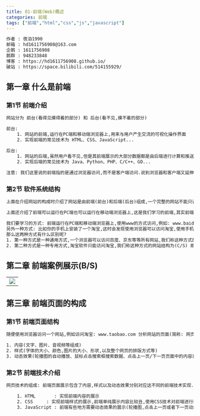 ```yaml
---
title: 01-前端(Web)概述
categories: 前端
tags: ["前端","html","css","js","javascript"]
---
```


```xml
作者 : 夜泊1990
邮箱 : hd1611756908@163.com
企鹅 : 1611756908
鹅群 : 948233848
博客 : https://hd1611756908.github.io/
破站 : https://space.bilibili.com/514155929/
```

## 第一章 什么是前端

### 第1节 前端介绍
```xml
网站分为 前台(看得见摸得着的部分) 和 后台(看不见,摸不着的部分)

前台:
	1. 网站的前端,运行在PC端和移动端浏览器上,用来与用户产生交流的可视化操作界面
	2. 实现前端的常见技术为 HTML、CSS、JavaScript...

后台: 
	1. 网站的后端,虽然用户看不见,但是其前端展示的大部分数据都是由后端进行计算和推送
	2. 实现后端的常见技术为 Java、Python、PHP、C/C++、GO...
	
注意: 我们这里说的前端指的是通过浏览器访问,而不是客户端访问.说到浏览器和客户端又延伸出来一个新知识点叫做[软件系统结构].看下面详细介绍↓↓↓↓↓
```

<!-- more -->

### 第2节 软件系统结构

```xml
上面在介绍网站的构成时介绍了网站是由前端(前台)和后端(后台)组成,一个完整的网站不能只说前端,也不能只说后端,他们是一个整体,构成了一个完整的网站.

上面还介绍了前端可以运行在PC端也可以运行在移动端浏览器上,这是我们学习的前端,其实前端还有另外一种运行方式.

我们要学习的方式: 前端运行在PC端和移动端浏览器上,使用www的方式访问,例如: www.baidu.com、www.jd.com ...
另外一种方式: 比如你的手机上安装了一个淘宝,这时会发现使用浏览器可以访问淘宝,使用手机淘宝也可以访问淘宝,这两种访问方式完全不同.
那么这两种方式有什么区别呢?
1. 第一种方式是一种通用方式,一个浏览器可以访问百度、京东等等所有网站,我们称这种方式的网站结构为(B/S) 即 Browser/Server(浏览器/服务器)
2. 第二种方式是一种专用方式,淘宝软件只能访问淘宝,我们称这种方式的网站结构为(C/S) 即 Client/Server(客户机/服务器)
```

## 第二章 前端案例展示(B/S)

<table>
	<tr>
		<td><img src="https://note.youdao.com/yws/api/personal/file/WEB53d0c5aba40c21206604ce4466e56075?method=download&shareKey=af0ed5239c70e6413544d8263e0d0c22"></td>
	</tr>
</table>

## 第三章 前端页面的构成
### 第1节 前端页面结构

```xml
随便使用浏览器访问一个网站,例如访问淘宝: www.taobao.com 分析网站的页面(简称: 网页)内容的构成

1. 内容(文字、图片、音视频等组成)
2. 样式(字体的大小、颜色,图片的大小、形状,以及整个网页的排版方式等)
3. 动态效果(轮播图的自动播放、鼠标点击搜索框搜索数据、点击上一页/下一页页面中的内容发生了变化等)
```

### 第2节 前端技术介绍
```xml
网页技术的组成: 前端页面展示包含了内容,样式以及动态效果分别对应这不同的前端技术实现.

	1. HTML       : 实现前端内容的展示
	2. CSS 	   : 实现前端样式的展示,前端单纯展示内容比较丑,使用CSS技术对前端进行装修,让前端内容展示更漂亮
	3. JavaScript : 前端有些地方需要动态效果的展示(轮播图,点击上一页或者下一页动态获取数据等)
```